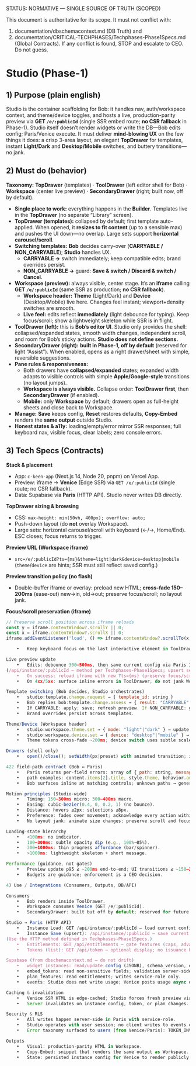 STATUS: NORMATIVE — SINGLE SOURCE OF TRUTH (SCOPED)

This document is authoritative for its scope. It must not conflict with:
1) documentation/dbschemacontext.md (DB Truth) and
2) documentation/CRITICAL-TECHPHASES/Techphases-Phase1Specs.md (Global Contracts).
If any conflict is found, STOP and escalate to CEO. Do not guess.

# Studio (Phase-1)

## 1) Purpose (plain english)
Studio is the container scaffolding for Bob: it handles nav, auth/workspace context, and theme/device toggles, and hosts a live, production-parity preview via **GET `/e/:publicId`** (single SSR embed route; **no CSR fallback** in Phase-1). Studio itself doesn’t render widgets or write the DB—Bob edits config; Paris/Venice execute. It must deliver **mind-blowing UX** on the few things it does: a crisp 3-area layout, an elegant **TopDrawer** for templates, instant **Light/Dark** and **Desktop/Mobile** switches, and buttery transitions—no jank.

## 2) Must do (behavior)
**Taxonomy:** **TopDrawer** (templates) · **ToolDrawer** (left editor shell for Bob) · **Workspace** (center live preview) · **SecondaryDrawer** (right; built now, off by default).

- **Single place to work:** everything happens in the **Builder**. Templates live in the **TopDrawer** (no separate “Library” screen).
- **TopDrawer (templates):** collapsed by default; first template auto-applied. When opened, it **resizes to fit content** (up to a sensible max) and pushes the UI down—no overlap. Large sets support **horizontal carousel/scroll**.
- **Switching templates:** **Bob** decides carry-over (**CARRYABLE / NON_CARRYABLE**); **Studio** handles UX.  
  - **CARRYABLE →** switch immediately; keep compatible edits; brand overrides persist.  
  - **NON_CARRYABLE →** guard: **Save & switch / Discard & switch / Cancel**.
- **Workspace (preview):** always visible, center stage. It’s an **iframe** calling **GET `/e/:publicId`** (same SSR as production; **no CSR fallback**).  
  - **Workspace header:** **Theme** (Light/Dark) and **Device** (Desktop/Mobile) live here. Changes feel instant; viewport+density switches are smooth.  
  - **Live feel:** edits reflect **immediately** (light debounce for typing). Keep focus/scroll; show a lightweight skeleton while SSR is in flight.
- **ToolDrawer (left):** this is **Bob’s editor UI**. Studio only provides the shell: collapsed/expanded states, smooth width changes, independent scroll, and room for Bob’s sticky actions. **Studio does not define sections.**
- **SecondaryDrawer (right):** **built in Phase-1, off by default** (reserved for light “Assist”). When enabled, opens as a right drawer/sheet with simple, reversible suggestions.
- **Pane rules & responsiveness:**  
  - Both drawers have **collapsed/expanded** states; expanded width adapts to visible controls with simple **Apple/Google-style** transitions (no layout jumps).  
  - **Workspace is always visible.** Collapse order: **ToolDrawer first**, then **SecondaryDrawer** (if enabled).  
  - **Mobile:** only **Workspace** by default; drawers open as full-height sheets and close back to Workspace.
- **Manage:** **Save** keeps config, **Reset** restores defaults, **Copy-Embed** renders the **same output** outside Studio.
- **Honest states & a11y:** loading/empty/error mirror SSR responses; full keyboard nav, visible focus, clear labels; zero console errors.

## 3) Tech Specs (Contracts)

**Stack & placement**
- App: `c-keen-app` (Next.js 14, Node 20, pnpm) on Vercel App.
- Preview: iframe → **Venice** (Edge SSR) via `GET /e/:publicId` (single route; no CSR fallback).
- Data: Supabase via **Paris** (HTTP API). Studio never writes DB directly.

**TopDrawer sizing & browsing**
- CSS: `max-height: min(50vh, 400px); overflow: auto;`  
- Push-down layout (do **not** overlay Workspace).  
- Large sets: horizontal carousel/scroll with keyboard (←/→, Home/End). ESC closes; focus returns to trigger.

**Preview URL (Workspace iframe)**
- `src=/e/:publicId?ts={ms}&theme=light|dark&device=desktop|mobile`  
  (`theme`/`device` are hints; SSR must still reflect saved config.)

**Preview transition policy (no flash)**
- Double-buffer iframe or overlay: preload new HTML; **cross-fade 150–200ms** (ease-out) new→in, old→out; preserve focus/scroll; no layout jank.

**Focus/scroll preservation (iframe)**
```js
// Preserve scroll position across iframe reloads
const y = iframe.contentWindow?.scrollY || 0;
const x = iframe.contentWindow?.scrollX || 0;
iframe.addEventListener('load', () => iframe.contentWindow?.scrollTo(x, y), { once: true });

	•	Keep keyboard focus on the last interactive element in ToolDrawer when preview reloads.

Live preview update
	•	Edits: debounce 300–500ms, then save current config via Paris Instance Save endpoint
(/api/instance/:publicId — method per Techphases-Phase1Specs; upsert semantics).
	•	On success: reload iframe with new ?ts={ms} (preserve focus/scroll).
	•	On 4xx/5xx: surface inline errors in ToolDrawer; do not jank Workspace.

Template switching (Bob decides, Studio orchestrates)
	•	studio:template.change.request → { template_id: string }
	•	Bob replies bob:template.change.assess → { result: "CARRYABLE"|"NON_CARRYABLE", carry_keys?: string[] }
	•	If CARRYABLE: apply; save; refresh preview. If NON_CARRYABLE: guard; on confirm apply defaults; save; refresh.
	•	Brand overrides persist across templates.

Theme/Device (Workspace header)
	•	studio:workspace.theme.set → { mode: "light"|"dark" } → update tokens; save (debounced); refresh preview.
	•	studio:workspace.device.set → { device: "desktop"|"mobile" } → set viewport+density; refresh preview.
	•	Theme tokens cross-fade ~200ms; device switch uses subtle scale 0.98→1.00 (200ms).

Drawers (shell only)
	•	open()/close(); setWidth(px|preset) with animated transition; independent scroll; ESC closes topmost drawer/sheet on mobile.

422 field-path contract (Bob ↔ Paris)
	•	Paris returns per-field errors: array of { path: string, message: string }.
	•	path examples: content.items[2].title, style.theme, behavior.autoplay.
	•	Bob surfaces inline at matching controls; unknown paths → generic error slot.

Motion principles (Studio-wide)
	•	Timing: 150–300ms micro; 300–400ms macro.
	•	Easing: cubic-bezier(0.4, 0, 0.2, 1) (no bounce).
	•	Distance: hovers ≤2px; selections ≤8px.
	•	Preference: fades over movement; acknowledge every action within ~50ms.
	•	No layout jank: animate size changes; preserve scroll and focus.

Loading-state hierarchy
	•	<100ms: no indicator.
	•	100–300ms: subtle opacity dip (e.g., 100%→85%).
	•	300–1000ms: thin progress affordance (bar/spinner).
	•	>1000ms: lightweight skeleton + short message.

Performance (guidance, not gates)
	•	Preview update p95 ≤ ~200ms end-to-end; UI transitions ≤ ~150–200ms at 60fps.
	•	Budgets are guidance; enforcement is a CEO decision.

4) Use / Integrations (Consumers, Outputs, DB/API)

Consumers
	•	Bob renders inside ToolDrawer.
	•	Workspace consumes Venice (GET /e/:publicId).
	•	SecondaryDrawer: built but off by default; reserved for future Assist.

Studio → Paris (HTTP API)
	•	Instance Load: GET /api/instance/:publicId — load current config.
	•	Instance Save (upsert): /api/instance/:publicId — save current config (debounced for edits; immediate on Save).
(Use the HTTP method defined in Techphases-Phase1Specs.)
	•	Entitlements: GET /api/entitlements — gate features (caps, advanced templates).
	•	Tokens (list): GET /api/token — optional display; no issuance here.

Supabase (from dbschemacontext.md — do not drift)
	•	widget_instances: read/update config (JSONB), schema_version, display metadata.
	•	embed_tokens: read non-sensitive fields; validation server-side.
	•	plan_features: read entitlements; writes service-role only.
	•	events: Studio does not write usage; Venice posts usage async on real renders.

Caching & invalidation
	•	Venice SSR HTML is edge-cached; Studio forces fresh preview via ?ts={ms} after saves.
	•	Server invalidates on instance config, token, or plan changes.

Security & RLS
	•	All writes happen server-side in Paris with service-role.
	•	Studio operates with user session; no client writes to events or plan_features.
	•	Error taxonomy surfaced to users (from Venice/Paris): TOKEN_INVALID, TOKEN_REVOKED, NOT_FOUND, CONFIG_INVALID, RATE_LIMITED, SSR_ERROR.

Outputs
	•	Visual: production-parity HTML in Workspace.
	•	Copy-Embed: snippet that renders the same output as Workspace.
	•	State: persisted instance config for Venice to render publicly.


